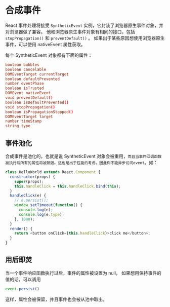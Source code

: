 # 合成事件

React 事件处理将接受 `SyntheticEvent` 实例，它封装了浏览器原生事件对象，并对浏览器做了兼容。
他和浏览器原生事件对象有相同的接口，包括 `stopPropagation()` 和 `preventDefault()` 。
如果出于某些原因想使用浏览器原生事件，可以使用 nativeEvent 属性获取。

每个 SyntheticEvent 对象都有下面的属性：

```conf
boolean bubbles
boolean cancelable
DOMEventTarget currentTarget
boolean defaultPrevented
number eventPhase
boolean isTrusted
DOMEvent nativeEvent
void preventDefault()
boolean isDefaultPrevented()
void stopPropagation()
boolean isPropagationStopped()
DOMEventTarget target
number timeStamp
string type
```

## 事件池化
合成事件是池化的，也就是说 SyntheticEvent 对象会被重用，`而且当事件回调函数被执行后所有的属性将被销毁。这也是出于性能的考虑。因此你不能异步访问event`。如：

```js
class HelloWorld extends React.Component {
  constructor(props) {
    super(props);
    this.handleClick = this.handleClick.bind(this);
  }
  handleClick(e) {
    // e.persist();
    window.setTimeout(function() {
      console.log(e);
      console.log(e.type);
    }, 1000);
  }
  render() {
    return <button onClick={this.handleClick}>click me</button>;
  }
}
```

## 用后即焚
当一个事件响应函数执行过后，事件的属性被设置为 null， 如果想用保持事件的值的话，可以调用
```js
event.persist()
```
这样，属性会被保留，并且事件也会被从池中取出。


